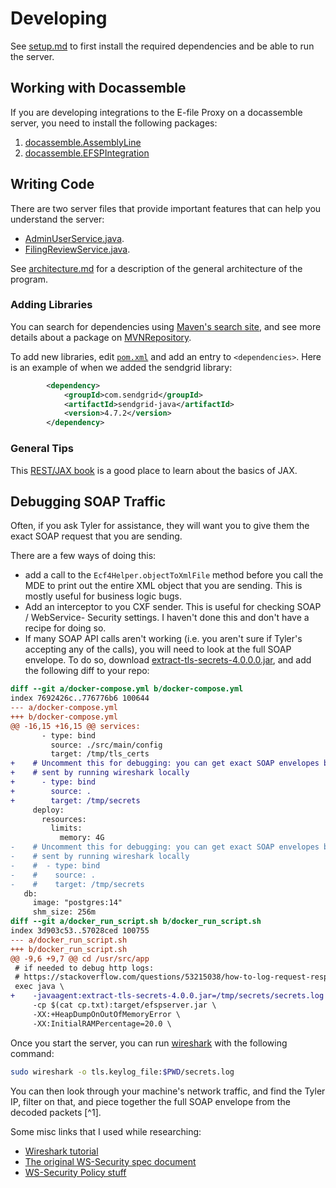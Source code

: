 # Developing

See [setup.md](setup.md) to first install the required dependencies and be able to run the server.

## Working with Docassemble

If you are developing integrations to the E-file Proxy on a docassemble server, you need to install
the following packages:
1. [docassemble.AssemblyLine](https://pypi.org/project/docassemble.AssemblyLine/)
1. [docassemble.EFSPIntegration](https://pypi.org/project/docassemble.EFSPIntegration)


## Writing Code

There are two server files that provide important features that can help you understand the server:
* [AdminUserService.java](../src/main/java/edu/suffolk/litlab/efspserver/services/AdminUserService.java).
* [FilingReviewService.java](../src/main/java/edu/suffolk/litlab/efspserver/services/FilingReviewService.java).

See [architecture.md](architecture.md) for a description of the general architecture of the program.

### Adding Libraries

You can search for dependencies using [Maven's search site](https://search.maven.org/), and see more
details about a package on [MVNRepository](https://mvnrepository.com/).

To add new libraries, edit [`pom.xml`](../pom.xml) and add an entry to `<dependencies>`.
Here is an example of when we added the sendgrid library:

```xml
        <dependency>
            <groupId>com.sendgrid</groupId>
            <artifactId>sendgrid-java</artifactId>
            <version>4.7.2</version>
        </dependency>
```

### General Tips
This [REST/JAX book](https://dennis-xlc.gitbooks.io/restful-java-with-jax-rs-2-0-2rd-edition/content/en/part1/chapter3/developing_a_jax_rs_restful_service.html) is a good place to learn about the basics of JAX.

## Debugging SOAP Traffic

Often, if you ask Tyler for assistance, they will want you to give them the exact SOAP request that you are sending.

There are a few ways of doing this:
* add a call to the `Ecf4Helper.objectToXmlFile` method before you call the MDE to print out the entire XML object that you are sending. This is mostly useful for business logic bugs.
* Add an interceptor to you CXF sender. This is useful for checking SOAP / WebService- Security settings. I haven't done this and don't have a recipe for doing so.
* If many SOAP API calls aren't working (i.e. you aren't sure if Tyler's accepting any of the calls), you will
  need to look at the full SOAP envelope. To do so, download [extract-tls-secrets-4.0.0.0.jar](https://github.com/neykov/extract-tls-secrets/releases/tag/v4.0.0), and add the following diff to your repo:

```diff
diff --git a/docker-compose.yml b/docker-compose.yml
index 7692426c..776776b6 100644
--- a/docker-compose.yml
+++ b/docker-compose.yml
@@ -16,15 +16,15 @@ services:
       - type: bind
         source: ./src/main/config
         target: /tmp/tls_certs
+    # Uncomment this for debugging: you can get exact SOAP envelopes being
+    # sent by running wireshark locally
+      - type: bind
+        source: .
+        target: /tmp/secrets
     deploy:
       resources:
         limits:
           memory: 4G
-    # Uncomment this for debugging: you can get exact SOAP envelopes being
-    # sent by running wireshark locally
-    #  - type: bind
-    #    source: .
-    #    target: /tmp/secrets
   db:
     image: "postgres:14"
     shm_size: 256m
diff --git a/docker_run_script.sh b/docker_run_script.sh
index 3d903c53..57028ced 100755
--- a/docker_run_script.sh
+++ b/docker_run_script.sh
@@ -9,6 +9,7 @@ cd /usr/src/app
 # if needed to debug http logs:
 # https://stackoverflow.com/questions/53215038/how-to-log-request-response-using-java-net-http-httpclient
 exec java \
+    -javaagent:extract-tls-secrets-4.0.0.jar=/tmp/secrets/secrets.log \
     -cp $(cat cp.txt):target/efspserver.jar \
     -XX:+HeapDumpOnOutOfMemoryError \
     -XX:InitialRAMPercentage=20.0 \
```

Once you start the server, you can run [wireshark](https://www.wireshark.org/) with the following command:

```bash
sudo wireshark -o tls.keylog_file:$PWD/secrets.log
```

You can then look through your machine's network traffic, and find the Tyler IP, filter on that, and piece together the full SOAP envelope from the decoded packets [^1].

Some misc links that I used while researching:

* [Wireshark tutorial](https://sequentialread.com/how-to-get-a-decrypted-wireshark-packet-capture-from-a-java-application-that-is-talking-https/)
* [The original WS-Security spec document](http://docs.oasis-open.org/wss/2004/01/oasis-200401-wss-soap-message-security-1.0.pdf)
* [WS-Security Policy stuff](https://www.ibm.com/docs/en/was-liberty/nd?topic=wssml-securing-web-service-by-using-ws-security-policy)

